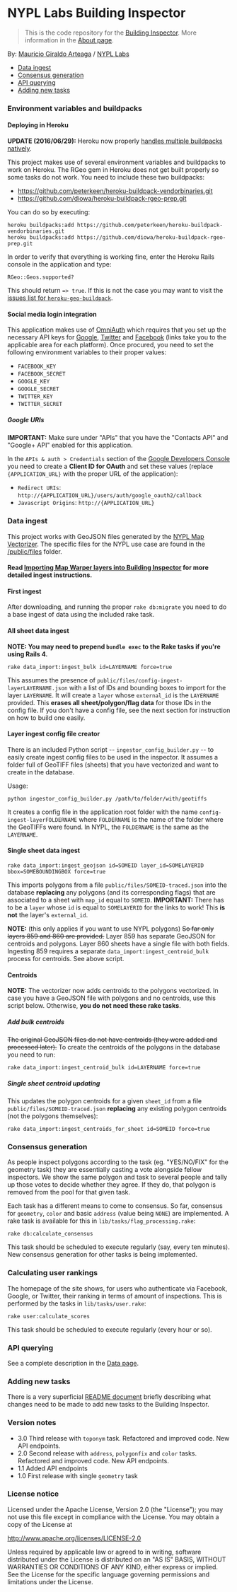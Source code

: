 # NYPL Labs Building Inspector

> This is the code repository for the [Building Inspector](http://buildinginspector.nypl.org). More information in the [About page](http://buildinginspector.nypl.org/about).

By: [Mauricio Giraldo Arteaga] / [NYPL Labs]

- [Data ingest](#ingest)
- [Consensus generation](#consensus)
- [API querying](#api)
- [Adding new tasks](#tasks)

### Environment variables and buildpacks

#### Deploying in Heroku

**UPDATE (2016/06/29):** Heroku now properly [handles multiple buildpacks natively](https://devcenter.heroku.com/articles/using-multiple-buildpacks-for-an-app).

This project makes use of several environment variables and buildpacks to work on Heroku. The RGeo gem in Heroku does not get built properly so some tasks do not work. You need to include these two buildpacks:

- https://github.com/peterkeen/heroku-buildpack-vendorbinaries.git
- https://github.com/diowa/heroku-buildpack-rgeo-prep.git

You can do so by executing:

    heroku buildpacks:add https://github.com/peterkeen/heroku-buildpack-vendorbinaries.git
    heroku buildpacks:add https://github.com/diowa/heroku-buildpack-rgeo-prep.git

In order to verify that everything is working fine, enter the Heroku Rails console in the application and type:

    RGeo::Geos.supported?

This should return `=> true`. If this is not the case you may want to visit the [issues list for `heroku-geo-buildpack`](https://github.com/cyberdelia/heroku-geo-buildpack/issues).

#### Social media login integration

This application makes use of [OmniAuth](https://github.com/intridea/omniauth) which requires that you set up the necessary API keys for [Google](https://developers.google.com/+/api/oauth#apikey), [Twitter](https://dev.twitter.com/oauth) and [Facebook](https://developers.facebook.com/docs/facebook-login/v2.3) (links take you to the applicable area for each platform). Once procured, you need to set the following environment variables to their proper values:

- `FACEBOOK_KEY`
- `FACEBOOK_SECRET`
- `GOOGLE_KEY`
- `GOOGLE_SECRET`
- `TWITTER_KEY`
- `TWITTER_SECRET`

##### Google URIs

**IMPORTANT:** Make sure under "APIs" that you have the "Contacts API" and "Google+ API" enabled for this application.

In the `APIs & auth > Credentials` section of the [Google Developers Console](https://console.developers.google.com/) you need to create a **Client ID for OAuth** and set these values (replace `{APPLICATION_URL}` with the proper URL of the application):

- `Redirect URIs`: `http://{APPLICATION_URL}/users/auth/google_oauth2/callback`
- `Javascript Origins`: `http://{APPLICATION_URL}`

### <a name="ingest"></a>Data ingest

This project works with GeoJSON files generated by the [NYPL Map Vectorizer]. The specific files for the NYPL use case are found in the [/public/files](public/files/) folder.

#### Read [Importing Map Warper layers into Building Inspector](README_WARPER_IMPORT.md) for more detailed ingest instructions.

#### First ingest

After downloading, and running the proper `rake db:migrate` you need to do a base ingest of data using the included rake task.

#### All sheet data ingest

**NOTE: You may need to prepend `bundle exec` to the Rake tasks if you're using Rails 4.**

`rake data_import:ingest_bulk id=LAYERNAME force=true`

This assumes the presence of `public/files/config-ingest-layerLAYERNAME.json` with a list of IDs and bounding boxes to import for the layer `LAYERNAME`. It will create a `layer` whose `external_id` is the `LAYERNAME` provided. This **erases all sheet/polygon/flag data** for those IDs in the config file. If you don't have a config file, see the next section for instruction on how to build one easily.

#### Layer ingest config file creator

There is an included Python script -- `ingestor_config_builder.py` -- to easily create ingest config files to be used in the inspector. It assumes a folder full of GeoTIFF files (sheets) that you have vectorized and want to create in the database.

Usage:

`python ingestor_config_builder.py /path/to/folder/with/geotiffs`

It creates a config file in the application root folder with the name `config-ingest-layerFOLDERNAME` where `FOLDERNAME` is the name of the folder where the GeoTIFFs were found. In NYPL, the `FOLDERNAME` is the same as the `LAYERNAME`.

#### Single sheet data ingest

`rake data_import:ingest_geojson id=SOMEID layer_id=SOMELAYERID bbox=SOMEBOUNDINGBOX force=true`

This imports polygons from a file `public/files/SOMEID-traced.json` into the database **replacing** any polygons (and its corresponding flags) that are associated to a sheet with `map_id` equal to `SOMEID`. **IMPORTANT:** There has to be a `layer` whose `id` is equal to `SOMELAYERID` for the links to work! This **is not** the layer's `external_id`.

**NOTE:** (this only applies if you want to use NYPL polygons) ~~So far only layers 859 and 860 are provided.~~ Layer 859 has separate GeoJSON for centroids and polygons. Layer 860 sheets have a single file with both fields. Ingesting 859 requires a separate `data_import:ingest_centroid_bulk` process for centroids. See above script.

#### Centroids

**NOTE:** The vectorizer now adds centroids to the polygons vectorized. In case you have a GeoJSON file with polygons and no centroids, use this script below. Otherwise, **you do not need these rake tasks**.

##### Add bulk centroids

~~The original GeoJSON files do not have centroids (they were added and processed later).~~ To create the centroids of the polygons in the database you need to run:

`rake data_import:ingest_centroid_bulk id=LAYERNAME force=true`

##### Single sheet centroid updating

This updates the polygon centroids for a given `sheet_id` from a file `public/files/SOMEID-traced.json` **replacing** any existing polygon centroids (not the polygons themselves):

`rake data_import:ingest_centroids_for_sheet id=SOMEID force=true`

### <a name="consensus"></a>Consensus generation

As people inspect polygons according to the task (eg. "YES/NO/FIX" for the geometry task) they are essentially casting a vote alongside fellow inspectors. We show the same polygon and task to several people and tally up those votes to decide whether they agree. If they do, that polygon is removed from the pool for that given task.

Each task has a different means to come to consensus. So far, consensus for `geometry`, `color` and basic `address` (value being `NONE`) are implemented. A rake task is available for this in `lib/tasks/flag_processing.rake`:

````
rake db:calculate_consensus
````

This task should be scheduled to execute regularly (say, every ten minutes). New consensus generation for other tasks is being implemented.

### <a name="rankings"></a>Calculating user rankings

The homepage of the site shows, for users who authenticate via Facebook, Google, or Twitter, their ranking in terms of amount of inspections. This is performed by the tasks in `lib/tasks/user.rake`:

````
rake user:calculate_scores
````

This task should be scheduled to execute regularly (every hour or so).

### <a name="api"></a>API querying

See a complete description in the [Data page](http://buildinginspector.nypl.org/data).

### <a name="tasks"></a>Adding new tasks

There is a very superficial [README document](README_NEW_TASK.md) briefly describing what changes need to be made to add new tasks to the Building Inspector.


### Version notes

- 3.0 Third release with `toponym` task. Refactored and improved code. New API endpoints.
- 2.0 Second release with `address`, `polygonfix` and `color` tasks. Refactored and improved code. New API endpoints.
- 1.1 Added API endpoints
- 1.0 First release with single `geometry` task

### License notice

Licensed under the Apache License, Version 2.0 (the "License");
you may not use this file except in compliance with the License.
You may obtain a copy of the License at

http://www.apache.org/licenses/LICENSE-2.0

Unless required by applicable law or agreed to in writing, software
distributed under the License is distributed on an "AS IS" BASIS,
WITHOUT WARRANTIES OR CONDITIONS OF ANY KIND, either express or implied.
See the License for the specific language governing permissions and
limitations under the License.


[Mauricio Giraldo Arteaga]: https://twitter.com/mgiraldo
[NYPL Map Vectorizer]: https://github.com/NYPL/map-vectorizer
[NYPL Labs]: http://labs.nypl.org
